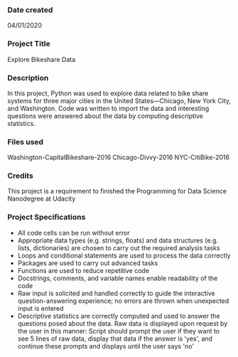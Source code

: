 ### Date created
04/01/2020

### Project Title
Explore Bikeshare Data

### Description
In this project, Python was used to explore data related to bike share systems for three major cities in the United States—Chicago, New York City, and Washington. Code was written to import the data and interesting questions were answered about the data by computing descriptive statistics.

### Files used
Washington-CapitalBikeshare-2016
Chicago-Divvy-2016
NYC-CitiBike-2016

### Credits
This project is a requirement to finished the Programming for Data Science Nanodegree at Udacity

### Project Specifications 
- All code cells can be run without error
- Appropriate data types (e.g. strings, floats) and data structures (e.g. lists, dictionaries) are chosen to carry out the required analysis tasks
- Loops and conditional statements are used to process the data correctly
- Packages are used to carry out advanced tasks
- Functions are used to reduce repetitive code
- Docstrings, comments, and variable names enable readability of the code
- Raw input is solicited and handled correctly to guide the interactive question-answering experience; no errors are thrown when unexpected input is entered
- Descriptive statistics are correctly computed and used to answer the questions posed about the data. Raw data is displayed upon request by the user in this manner: Script should prompt the user if they want to see 5 lines of raw data, display that data if the answer is 'yes', and continue these prompts and displays until the user says 'no'
